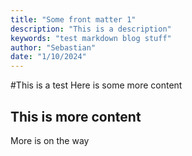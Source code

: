 ```yaml
---
title: "Some front matter 1"
description: "This is a description"
keywords: "test markdown blog stuff"
author: "Sebastian"
date: "1/10/2024"
---
```


#This is a test
Here is some more content

## This is more content
More is on the way

